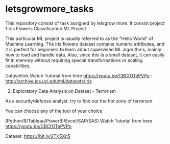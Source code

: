 # letsgrowmore_tasks
This repository consist of task assigned by letsgrow more. It consist project 
1.Iris Flowers Classification ML Project

This particular ML project is usually referred to as the “Hello World” of Machine Learning. The iris flowers dataset contains numeric attributes, and it is perfect for beginners to learn about supervised ML algorithms, mainly how to load and handle data. Also, since this is a small dataset, it can easily fit in memory without requiring special transformations or scaling capabilities.

Datasetlink Watch Tutorial from here https://youtu.be/CBCfOTePVPo  : http://archive.ics.uci.edu/ml/datasets/Iris 



2. Exploratory Data Analysis on Dataset - Terrorism

As a security/defense analyst, try to find out the hot zone of terrorism.

You can choose any of the tool of your choice  

(Python/R/Tableau/PowerBI/Excel/SAP/SAS) Watch Tutorial from here https://youtu.be/CBCfOTePVPo

Dataset: https://bit.ly/2TK5Xn5
